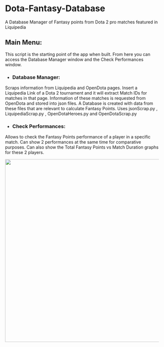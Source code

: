 # Dota-Fantasy-Database
A Database Manager of Fantasy points from Dota 2 pro matches featured in Liquipedia

## Main Menu:
This script is the starting point of the app when built. From here you can access the Database Manager window and the Check Performances window.

- ### Database Manager:
Scraps information from Liquipedia and OpenDota pages.
Insert a Liquipedia Link of a Dota 2 tournament and it will extract Match IDs for matches in that page. Information of these matches is requested from OpenDota and stored into json files. A Database is created with data from these files that are relevant to calculate Fantasy Points.
Uses jsonScrap.py , LiquipediaScrap.py , OpenDotaHeroes.py and OpenDotaScrap.py


- ### Check Performances:
Allows to check the Fantasy Points performance of a player in a specific match. Can show 2 performances at the same time for comparative purposes. Can also show the Total Fantasy Points vs Match Duration graphs for these 2 players.

<img src="https://user-images.githubusercontent.com/100057221/212465994-123ab32d-da9f-4bf8-aa92-71f3cd0377e6.png" width="600">



